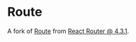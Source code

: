 # Route

A fork of [Route](https://github.com/ReactTraining/react-router/blob/3d233bf0b6dd5bf68d9bac9c94273ae25646b207/packages/react-router/modules/Route.js) from [React Router @ 4.3.1](https://github.com/ReactTraining/react-router/tree/3d233bf0b6dd5bf68d9bac9c94273ae25646b207).
